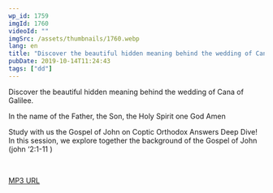 ```yaml
---
wp_id: 1759
imgId: 1760
videoId: ""
imgSrc: /assets/thumbnails/1760.webp
lang: en
title: "Discover the beautiful hidden meaning behind the wedding of Cana of Galilee. by Fr. Gabriel Wissa"
pubDate: 2019-10-14T11:24:43
tags: ["dd"]
---
```


<p>Discover the beautiful hidden meaning behind the wedding of Cana of Galilee.</p>
<p>In the name of the Father, the Son, the Holy Spirit one God Amen</p>
<p>Study with us the Gospel of John on Coptic Orthodox Answers Deep Dive!<br />
In this session, we explore together the background of the Gospel of John (john ‘2:1-11 )</p>
<p>&nbsp;</p>
<p><a href="https://drive.google.com/open?id=1RelEG2Y4Rx9Yqy2TO9Asop_V7hhP0tlA">MP3 URL</a></p>
